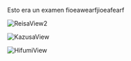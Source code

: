 Esto era un examen fioeawearfjioeafearf


![ReisaView2](https://github.com/INumnumI/ProyectoMavenSTS/assets/100964485/a5c979f1-533d-4d13-8b0b-36ffd618cbc8)

![KazusaView](https://github.com/INumnumI/ProyectoMavenSTS/assets/100964485/18e5a803-e547-4184-9ba4-1dbac5da03b8)

![HifumiView](https://github.com/INumnumI/ProyectoMavenSTS/assets/100964485/10c6d12f-c6c1-47a7-9726-a889f0c8e5b2)


